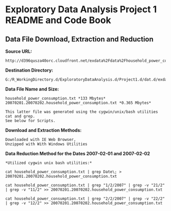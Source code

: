 Exploratory Data Analysis Project 1 README and Code Book
========================================================

Data File Download, Extraction and Reduction
--------------------------------------------------------

**Source URL:**

    http://d396qusza40orc.cloudfront.net/exdata%2Fdata%2Fhousehold_power_consumption.zip 

**Destination Directory:**

    G:/R_WorkingDirectory.d/ExploratoryDataAnalysis.d/Project1.d/dat.d/exdata_data_household_power_consumption
    
**Data File Name and Size:**

    household_power_consumption.txt *133 Mbytes*
    20070201.20070202.household_power_consumption.txt *0.365 Mbytes*
    
    This latter file was generated using the cygwin/unix/bash utilities cat and grep.
    See below for Scripts.
    
**Download and Extraction Methods:**

    Downloaded with IE Web Browser,
    Unzipped with With Windows Utilities

    
**Data Reduction Method for the Dates 2007-02-01 and 2007-02-02**


    *Utilized cygwin unix bash utilities:*

    cat household_power_consumption.txt | grep Date\; > 20070201.20070202.household_power_consumption.txt
    
    cat household_power_consumption.txt | grep "1/2/2007" | grep -v "21/2" | grep -v "11/2" >> 20070201.20070202.household_power_consumption.txt
    
    cat household_power_consumption.txt | grep "2/2/2007" | grep -v "22/2" | grep -v "12/2" >> 20070201.20070202.household_power_consumption.txt

    


